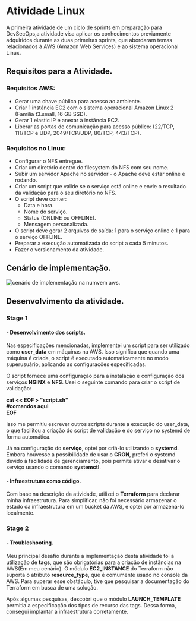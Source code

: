 # Atividade Linux
A primeira atividade de um ciclo de sprints em preparação para DevSecOps,a atividade visa aplicar os conhecimentos previamente adquiridos durante as duas primeiras sprints, que abordaram temas relacionados à AWS (Amazon Web Services) e ao sistema operacional Linux.

## Requisitos para a Atividade.

### Requisitos AWS:
- Gerar uma chave pública para acesso ao ambiente.
- Criar 1 instância EC2 com o sistema operacional Amazon Linux 2 (Família t3.small, 16 GB SSD).
- Gerar 1 elastic IP e anexar à instância EC2.
- Liberar as portas de comunicação para acesso público: (22/TCP, 111/TCP e UDP, 2049/TCP/UDP, 80/TCP, 443/TCP).

### Requisitos no Linux:
- Configurar o NFS entregue.
- Criar um diretório dentro do filesystem do NFS com seu nome.
- Subir um servidor Apache no servidor - o Apache deve estar online e rodando.
- Criar um script que valide se o serviço está online e envie o resultado da validação para o seu diretório no NFS.
- O script deve conter:
  - Data e hora.
  - Nome do serviço.
  - Status (ONLINE ou OFFLINE).
  - Mensagem personalizada.
- O script deve gerar 2 arquivos de saída: 1 para o serviço online e 1 para o serviço OFFLINE.
- Preparar a execução automatizada do script a cada 5 minutos.
- Fazer o versionamento da atividade.

## Cenário de implementação.
<img src="assets/Cenário.svg" alt="cenário de implementação na numvem aws.">

## Desenvolvimento da atividade.
### Stage 1
#### - Desenvolvimento dos scripts.
Nas especificações mencionadas, implementei um script para ser utilizado como **user_data** em máquinas na AWS. Isso significa que quando uma máquina é criada, o script é executado automaticamente no modo superusuário, aplicando as configurações especificadas.

O script fornece uma configuração para a instalação e configuração dos serviços **NGINX** e **NFS**. Usei o seguinte comando para criar o script de validação:

**cat << EOF > "script.sh"<br> 
#comandos aqui<br>
EOF<br>** 

Isso me permitiu escrever outros scripts durante a execução do user_data, o que facilitou a criação do script de validação e do serviço no systemd de forma automática.

Já na configuração do **serviço**, optei por criá-lo utilizando o **systemd**. Embora houvesse a possibilidade de usar o **CRON**, preferi o systemd devido à facilidade de gerenciamento, pois permite ativar e desativar o serviço usando o comando **systemctl**.

#### - Infraestrutura como código.
Com base na descrição da atividade, utilizei o **Terraform** para declarar minha infraestrutura. Para simplificar, não foi necessário armazenar o estado da infraestrutura em um bucket da AWS, e optei por armazená-lo localmente.
### Stage 2
#### - Troubleshooting.
Meu principal desafio durante a implementação desta atividade foi a utilização de **tags**, que são obrigatórias para a criação de instâncias na AWS(Em meu cenário). O módulo **EC2_INSTANCE** do Terraform não suporta o atributo **resource_type**, que é comumente usado no console da AWS. Para superar esse obstáculo, tive que pesquisar a documentação do Terraform em busca de uma solução.

Após algumas pesquisas, descobri que o módulo **LAUNCH_TEMPLATE** permitia a especificação dos tipos de recurso das tags. Dessa forma, consegui implantar a infraestrutura corretamente.